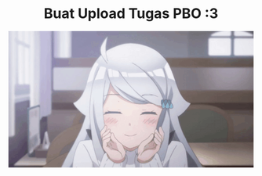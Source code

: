 <h1 align="center">Buat Upload Tugas PBO :3</h1>
<p align="center">
   <img src="nayuta.gif" alt="nayuta.gif">
</p> 
